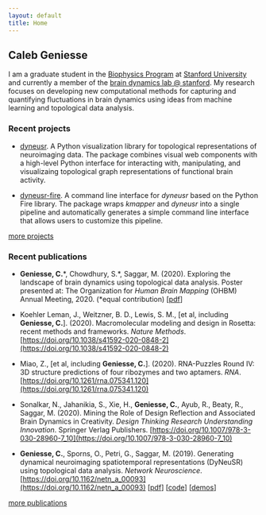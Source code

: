 ```yaml
---
layout: default
title: Home
---
```



## Caleb Geniesse

I am a graduate student in the [Biophysics Program](http://med.stanford.edu/biophysics.html) at [Stanford University](https://www.stanford.edu/) and currently a member of the [brain dynamics lab @ stanford](http://web.stanford.edu/group/bdl/). My research focuses on developing new computational methods for capturing and quantifying fluctuations in brain dynamics using ideas from machine learning and topological data analysis.

<div class="more">
</div>


### Recent projects

- [dyneusr](https://braindynamicslab.github.io/dyneusr/). A Python visualization library for topological representations of neuroimaging data. The package combines visual web components with a high-level Python interface for interacting with, manipulating, and visualizaing topological graph representations of functional brain activity.

- [dyneusr-fire](https://braindynamicslab.github.io/dyneusr-fire/). A command line interface for *dyneusr* based on the Python Fire library. The package wraps *kmapper* and *dyneusr* into a single pipeline and automatically generates a simple command line interface that allows users to customize this pipeline. 

<div class="more">
	<a href="code/">more projects</a>
</div>


### Recent publications

- **Geniesse, C.**\*, Chowdhury, S.\*, Saggar, M. (2020). Exploring the landscape of brain dynamics using topological data analysis. Poster presented at: The Organization for *Human Brain Mapping* (OHBM) Annual Meeting, 2020. (\*equal contribution) [[pdf](https://github.com/calebgeniesse/calebgeniesse.github.io/blob/master/public/posters/Geniesse-Chowdhury-2020-OHBM.pdf)]

- Koehler Leman, J., Weitzner, B. D., Lewis, S. M., \[et al, including **Geniesse, C.**\]. (2020). Macromolecular modeling and design in Rosetta: recent methods and frameworks. *Nature Methods*. [https://doi.org/10.1038/s41592-020-0848-2](https://doi.org/10.1038/s41592-020-0848-2)

- Miao, Z., \[et al, including **Geniesse, C.**\]. (2020). RNA-Puzzles Round IV: 3D structure predictions of four ribozymes and two aptamers. *RNA*. [https://doi.org/10.1261/rna.075341.120](https://doi.org/10.1261/rna.075341.120)

- Sonalkar, N., Jahanikia, S., Xie, H., **Geniesse, C.**, Ayub, R., Beaty, R., Saggar, M. (2020). Mining the Role of Design Reflection and Associated Brain Dynamics in Creativity. *Design Thinking Research Understanding Innovation*. Springer Verlag Publishers. [https://doi.org/10.1007/978-3-030-28960-7_10](https://doi.org/10.1007/978-3-030-28960-7_10)

- **Geniesse, C.**, Sporns, O., Petri, G., Saggar, M. (2019). Generating dynamical neuroimaging spatiotemporal representations (DyNeuSR) using topological data analysis. *Network Neuroscience*. [https://doi.org/10.1162/netn_a_00093](https://doi.org/10.1162/netn_a_00093) [[pdf](https://www.mitpressjournals.org/doi/pdfplus/10.1162/netn_a_00093)] [[code](https://braindynamicslab.github.io/dyneusr)] [[demos](https://braindynamicslab.github.io/dyneusr/demo/)]


<div class="more">
	<a href="publications/">more publications</a>
</div>
